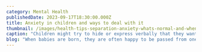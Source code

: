 ```yaml
---
category: Mental Health
publishedDate: 2023-09-17T18:30:00.000Z
title: Anxiety in children and ways to deal with it
thumbnail: /images/health-tips-separation-anxiety-whats-normal-and-when-worry-16x9-1.jpg
caption: "Children might try to hide or express verbally that they want to stay with the parent or want to hold them.\_\n"
blog: "When babies are born, they are often happy to be passed from one person’s arms to the next without much fuss as long as they are warm and comfortable. As they get a little older, they begin to fear being passed to strangers. As a[\_child](https://web.archive.org/web/20230208041547/https://glentreeacademy.com/ways-to-enhance-the-intelligent-capacity-of-your-children/)\_grows up, predictable fears may emerge. They exhibit a\_fear of the unknown\_since they are extremely dependent on their caretakers.\_\n\nThe[\_development](https://web.archive.org/web/20230208041547/https://littleelly.com/importanceofstoriesinachildsdevelopment/?utm_source=zoho\\&utm_medium=marketing\\&utm_campaign=ImportanceOfStoriesInaChild%E2%80%99sDevelopment)\_of stranger anxiety coincides with a child’s budding sense of belonging in the world. Around the time that stranger anxiety begins, the child realises that the relationship they have with the people they spend the most time with (often their parents) is different from the relationship that they have with strangers and other people they do not know well.\n\nWhile, being anxious with strangers is normal, the intensity and duration of the distress experienced by any kid, along with the ways that distress is expressed, may differ.\n\nChildren might try to hide or express verbally that they want to stay with the parent or want to hold them. Stranger anxiety, in most children, is a normal feature of development and could occur in some form. While in most cases stranger anxiety cannot be avoided.\n\nHere are a few steps that parents can take to minimise the anxiety levels during the developmental stages.\n\n1.\_Early Exposure\n\nHaving the child become familiar with new people early on, can help your child deal with stranger anxiety in the future. From a young age, introduce the child to unfamiliar people in the parents’ presence.\_ Parents should try every opportunity to introduce their children to new people.\n\n2.\_Do not force or pressurise\n\nParents should avoid pressuring their children to “be sociable.” Instead, allow children to become accustomed to new faces and new situations at their own pace.\_\n\n3.\_Watch the tone and language\n\nAvoid statements like “don’t be afraid” or “stop crying.” While you may mean well, these statements can make your child feel like their feelings are misunderstood. Instead, stick to phrases that provide empathy and reassurance. Children should feel that their parents are with them at all times and shall allow them to take their own time.\n\n4\\. Anger\n\nAnger is the most common thing we observe in today’s children. The use of fear increases the chance of the child turning out to be aggressive towards his / her parents or people with whom he/she regularly interacts with.\n\n5\\. Open to exploitation\n\nWhen a child is subjected to continuous fear at home, there is every chance that even a little bit of “sweet-talk” by a stranger seems attractive to the child. This can result in strangers taking advantage of their children. However, it is not very difficult to think of a process through which we can stop or reduce the use of fear.\n\nInstead, Parents can try these methods which might help their children to overcome stranger’s anxiety.\n\n1. Use appreciation and motivating words instead of fear. The result may get a bit delayed but will be more beneficial.\n2. It is important to watch our own actions and use of words. There are times when we do some actions unconsciously that may damage a child’s esteem.\n3. Understand the thin line between being rude and being firm. Being firm doesn’t require the use of fear.\n4. Many of us have grown up in a much secure environment. Try to take learning from your own childhood and remember the incidents that you did not like and incidents that made you look at things positively as a child.\n"
---
```


